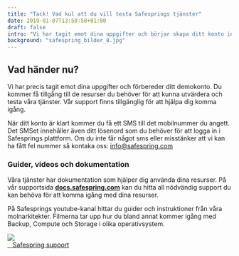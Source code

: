 ```yaml
---
title: "Tack! Vad kul att du vill testa Safesprings tjänster"
date: 2019-01-07T13:58:58+01:00
draft: false
intro: "Vi har tagit emot dina uppgifter och börjar skapa ditt konto inom kort. Läs gärna mer om tjänsterna eller ta del av våra videoguider."
background: "safespring_bilder_8.jpg"
---
```

## Vad händer nu?
Vi har precis tagit emot dina uppgifter och förbereder ditt demokonto. Du kommer få tillgång till de resurser du behöver för att kunna utvärdera och testa våra tjänster. Vår support finns tillgänglig för att hjälpa dig komma igång.

När ditt konto är klart kommer du få ett SMS till det mobilnummer du angett. Det SMSet innehåller även ditt lösenord som du behöver för att logga in i Safesprings plattform. Om du inte får något sms eller misstänker att vi kan ha fått fel nummer så kontaka oss: <a href="mailto:info@safespring.com" id="text-button">info@safespring.com</a>

### Guider, videos och dokumentation
Våra tjänster har dokumentation som hjälper dig använda dina resurser. På vår supportsida **<a href="https://docs.safespring.com">docs.safespring.com</a>** kan du hitta all nödvändig support du kan behöva för att komma igång med dina resurser.

På Safesprings youtube-kanal hittar du guider och instruktioner från våra molnarkitekter. Filmerna tar upp hur du bland annat kommer igång med Backup, Compute och Storage i olika operativsystem.

<div class="partner-grid">

<a href="https://www.youtube.com/channel/UCvMh9YaZWGixXoIwZRRUU8A?view_as=subscriber">
  <div class="partner-container"><img class="partnerlogo" src="/tjanster/Images/logos/safespring_youtube_logo.png">
  </div>
</a>
<a href="/support">
  <div class="partner-container"><i class="fas fa-file-alt"></i>&nbsp;&nbsp;&nbsp;Safespring support
  </div>
</a>
</div>
